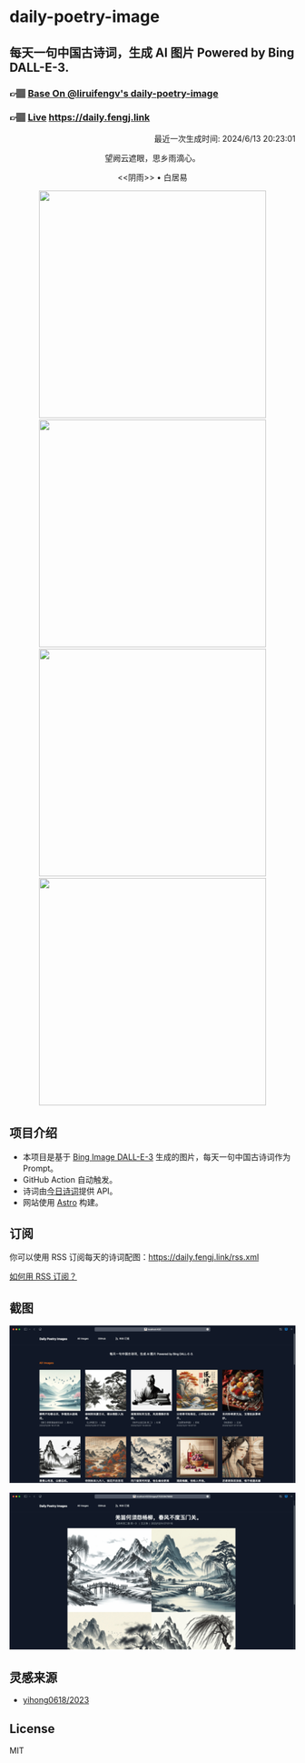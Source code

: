 
# daily-poetry-image

## 每天一句中国古诗词，生成 AI 图片 Powered by Bing DALL-E-3.

### 👉🏽 [Base On @liruifengv's daily-poetry-image](https://github.com/liruifengv/daily-poetry-image)

### 👉🏽 [Live](https://daily.fengj.link) https://daily.fengj.link

<p align="right">
  最近一次生成时间: 2024/6/13 20:23:01
</p>
<p align="center">
望阙云遮眼，思乡雨滴心。
</p>
<p align="center">
<<阴雨>> • 白居易
</p>
<p align="center">
<img src="https://tse2.mm.bing.net/th/id/OIG1.W0bRQd_VZJeYBj0OAcbk" height="400" width="400" />
<img src="https://tse2.mm.bing.net/th/id/OIG1.aE6ykCi8zOtro0WPmjD3" height="400" width="400" />
<img src="https://tse4.mm.bing.net/th/id/OIG1.49sFfhsObd3DjiwJCRW6" height="400" width="400" />
<img src="https://tse2.mm.bing.net/th/id/OIG1.9.Pw00s0RkVYElNsCaeu" height="400" width="400" />
</p>

## 项目介绍

-   本项目是基于 [Bing Image DALL-E-3](https://www.bing.com/images/create) 生成的图片，每天一句中国古诗词作为 Prompt。
-   GitHub Action 自动触发。
-   诗词由[今日诗词](https://www.jinrishici.com/)提供 API。
-   网站使用 [Astro](https://astro.build) 构建。

## 订阅

你可以使用 RSS 订阅每天的诗词配图：https://daily.fengj.link/rss.xml

[如何用 RSS 订阅？](https://zhuanlan.zhihu.com/p/55026716)

## 截图

![图片列表](./screenshots/Snipaste_2023-12-28_21-00-26.png)

![图片详情](./screenshots/Snipaste_2023-12-28_21-00-53.png)

## 灵感来源

-   [yihong0618/2023](https://github.com/yihong0618/2023)

## License

MIT
